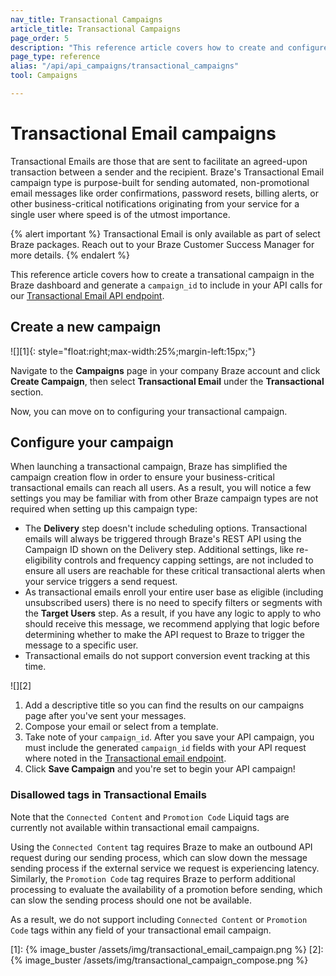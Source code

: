 ```yaml
---
nav_title: Transactional Campaigns
article_title: Transactional Campaigns
page_order: 5
description: "This reference article covers how to create and configure a new Braze transactional email campaign."
page_type: reference
alias: "/api/api_campaigns/transactional_campaigns"
tool: Campaigns

---
```


# Transactional Email campaigns

Transactional Emails are those that are sent to facilitate an agreed-upon transaction between a sender and the recipient. Braze's Transactional Email campaign type is purpose-built for sending automated, non-promotional email messages like order confirmations, password resets, billing alerts, or other business-critical notifications originating from your service for a single user where speed is of the utmost importance. 

{% alert important %}
Transactional Email is only available as part of select Braze packages. Reach out to your Braze Customer Success Manager for more details.
{% endalert %}

This reference article covers how to create a transational campaign in the Braze dashboard and generate a `campaign_id` to include in your API calls for our [Transactional Email API endpoint]({{site.baseurl}}/api/endpoints/messaging/send_messages/post_send_transactional_message).


## Create a new campaign

![][1]{: style="float:right;max-width:25%;margin-left:15px;"}

Navigate to the **Campaigns** page in your company Braze account and click **Create Campaign**, then select **Transactional Email** under the **Transactional** section.

Now, you can move on to configuring your transactional campaign.

## Configure your campaign

When launching a transactional campaign, Braze has simplified the campaign creation flow in order to ensure your business-critical transactional emails can reach all users. As a result, you will notice a few settings you may be familiar with from other Braze campaign types are not required when setting up this campaign type:

- The **Delivery** step doesn't include scheduling options. Transactional emails will always be triggered through Braze's REST API using the Campaign ID shown on the Delivery step. Additional settings, like re-eligibility controls and frequency capping settings, are not included to ensure all users are reachable for these critical transactional alerts when your service triggers a send request.
- As transactional emails enroll your entire user base as eligible (including unsubscribed users) there is no need to specify filters or segments with the **Target Users** step. As a result, if you have any logic to apply to who should receive this message, we recommend applying that logic before determining whether to make the API request to Braze to trigger the message to a specific user.
- Transactional emails do not support conversion event tracking at this time.

![][2]

1. Add a descriptive title so you can find the results on our campaigns page after you've sent your messages.
2. Compose your email or select from a template. 
3. Take note of your `campaign_id`. After you save your API campaign, you must include the generated `campaign_id` fields with your API request where noted in the [Transactional email endpoint]({{site.baseurl}}/api/endpoints/messaging/send_messages/post_send_transactional_message).
4. Click **Save Campaign** and you're set to begin your API campaign!

### Disallowed tags in Transactional Emails 

Note that the `Connected Content` and `Promotion Code` Liquid tags are currently not available within transactional email campaigns. 

Using the `Connected Content` tag requires Braze to make an outbound API request during our sending process, which can slow down the message sending process if the external service we request is experiencing latency.  Similarly, the `Promotion Code` tag requires Braze to perform additional processing to evaluate the availability of a promotion before sending, which can slow the sending process should one not be available.

As a result, we do not support including `Connected Content` or `Promotion Code` tags within any field of your transactional email campaign.


[1]: {% image_buster /assets/img/transactional_email_campaign.png %} 
[2]: {% image_buster /assets/img/transactional_campaign_compose.png %}
